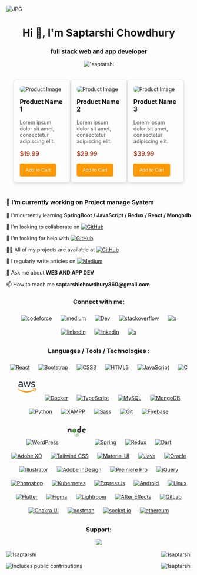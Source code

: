 ![JPG](https://github.com/1saptarshi/1saptarshi/assets/142312774/dd50418c-a267-4076-9ef0-448a826a726a)
<h1 align="center">Hi 👋, I'm Saptarshi Chowdhury</h1>
<h3 align="center">full stack web and app developer</h3>

<p align="center"> <img src="https://komarev.com/ghpvc/?username=1saptarshi&label=Profile%20views&color=0e75b6&style=flat" alt="1saptarshi" /> </p>



<div style="display: flex; justify-content: space-around; padding: 20px;">
    <div style="border: 1px solid #ddd; border-radius: 8px; width: 300px; padding: 16px; box-shadow: 0 4px 8px rgba(0, 0, 0, 0.1);">
        <img src="https://via.placeholder.com/300" alt="Product Image" style="width: 100%; border-radius: 8px;">
        <h3 style="margin-top: 16px; font-size: 1.2em;">Product Name 1</h3>
        <p style="color: #555;">Lorem ipsum dolor sit amet, consectetur adipiscing elit.</p>
        <div style="color: #b12704; font-size: 1.2em; margin: 16px 0;">$19.99</div>
        <button style="background-color: #ff9900; color: white; border: none; padding: 10px 16px; border-radius: 4px; cursor: pointer;">Add to Cart</button>
    </div>
    <div style="border: 1px solid #ddd; border-radius: 8px; width: 300px; padding: 16px; box-shadow: 0 4px 8px rgba(0, 0, 0, 0.1);">
        <img src="https://via.placeholder.com/300" alt="Product Image" style="width: 100%; border-radius: 8px;">
        <h3 style="margin-top: 16px; font-size: 1.2em;">Product Name 2</h3>
        <p style="color: #555;">Lorem ipsum dolor sit amet, consectetur adipiscing elit.</p>
        <div style="color: #b12704; font-size: 1.2em; margin: 16px 0;">$29.99</div>
        <button style="background-color: #ff9900; color: white; border: none; padding: 10px 16px; border-radius: 4px; cursor: pointer;">Add to Cart</button>
    </div>
    <div style="border: 1px solid #ddd; border-radius: 8px; width: 300px; padding: 16px; box-shadow: 0 4px 8px rgba(0, 0, 0, 0.1);">
        <img src="https://via.placeholder.com/300" alt="Product Image" style="width: 100%; border-radius: 8px;">
        <h3 style="margin-top: 16px; font-size: 1.2em;">Product Name 3</h3>
        <p style="color: #555;">Lorem ipsum dolor sit amet, consectetur adipiscing elit.</p>
        <div style="color: #b12704; font-size: 1.2em; margin: 16px 0;">$39.99</div>
        <button style="background-color: #ff9900; color: white; border: none; padding: 10px 16px; border-radius: 4px; cursor: pointer;">Add to Cart</button>
    </div>
</div>






 
<div align="left">
    <h3>🔭 I’m currently working on <strong>Project manage System</strong></h3>
    <p>🌱 I’m currently learning <strong>SpringBoot / JavaScript / Redux / React / Mongodb</strong></p>
    <p>👯 I’m looking to collaborate on 
      <a href="https://github.com/users/1saptarshi/projects/2/views/1">
        <img src="https://github.githubassets.com/images/modules/logos_page/GitHub-Mark.png" alt="GitHub" style="width: 30px; height: 30px;"></a>
    </p>
    <p>🤝 I’m looking for help with 
      <a href="https://github.com/users/1saptarshi/projects/2/views/1">
        <img src="https://github.githubassets.com/images/modules/logos_page/GitHub-Mark.png" alt="GitHub" style="width: 30px; height: 30px;"></a>
    </p>
    <p>👨‍💻 All of my projects are available at 
      <a href="https://github.com/1saptarshi?tab=repositories">
        <img src="https://github.githubassets.com/images/modules/logos_page/GitHub-Mark.png" alt="GitHub" style="width: 30px; height: 30px;"></a>
    </p>
    <p>📝 I regularly write articles on 
      <a href="https://medium.com/@1saptarshichowdhury">
        <img src="https://cdn.icon-icons.com/icons2/2992/PNG/512/medium_logo_icon_187322.png" alt="Medium" style="width: 30px; height: 30px;"></a>
    </p>
    <p>💬 Ask me about <strong>WEB AND APP DEV</strong></p>
    <p>📫 How to reach me <strong>saptarshichowdhury860@gmail.com</strong></p>
  </div>
  

<h3 align="center">Connect with me:</h3>
<p align="center">
     <a href="https://codeforces.com/profile/saptarshichowdhury" target="_blank"><img style="margin: 10px"
            src="https://store-images.s-microsoft.com/image/apps.48094.14504742535903781.aedbca21-113a-48f4-b001-4204e73b22fc.503f883f-8339-4dc5-8609-81713a59281f?h=464" alt="codeforce"
            height="30"/></a>
     <a href="https://medium.com/@1saptarshichowdhury"_blank"><img style="margin: 10px"
            src="https://cdn.icon-icons.com/icons2/3041/PNG/512/medium_logo_icon_189223.png" alt="medium"
            height="30"/></a>
     <a href="https://dev.to/1saptarshi" target="_blank"><img style="margin: 10px"
            src="https://uxwing.com/wp-content/themes/uxwing/download/brands-and-social-media/dev-community-icon.png" alt="Dev"
            height="30"/></a>
    <a href="https://stackoverflow.com/users/25403524/saptarshi-chowdhury" target="_blank"><img style="margin: 10px"
            src="https://static-00.iconduck.com/assets.00/stack-overflow-icon-2048x2048-7ohycn5z.png" alt="stackoverflow"
            height="30"/></a>
     <a href="https://x.com/saptarshi177" target="_blank"><img style="margin: 10px"
            src="https://seeklogo.com/images/T/twitter-x-logo-0339F999CF-seeklogo.com.png?v=638264860180000000" alt="x"
            height="30"/></a>
    <a href="https://www.instagram.com/1saptarshi_chowdhury_/" target="_blank"><img style="margin: 10px"
            src="https://upload.wikimedia.org/wikipedia/commons/thumb/e/e7/Instagram_logo_2016.svg/198px-Instagram_logo_2016.svg.png?20210403190622" alt="linkedin"
            height="30" /></a>
    <a href="https://www.linkedin.com/in/saptarshi-chowdhury-ba1972234/" target="_blank"><img style="margin: 10px"
            src="https://upload.wikimedia.org/wikipedia/commons/thumb/8/81/LinkedIn_icon.svg/2048px-LinkedIn_icon.svg.png" alt="linkedin"
            height="30" /></a>
    <a href="https://buymeacoffee.com/1saptarshi" target="_blank"><img style="margin: 10px"
            src="https://miro.medium.com/v2/da:true/resize:fit:480/0*X9tbxUUloPowCJnn.gif" alt="x"
            height="30"/></a>
</p>

 

<h3 align="center">Languages / Tools / Technologies :</h3>
<div align="center">
    <a href="https://reactjs.org/" target="_blank"><img style="margin: 10px"
            src="https://profilinator.rishav.dev/skills-assets/react-original-wordmark.svg" alt="React"
            height="50" /></a>
    <a href="https://getbootstrap.com/docs/3.4/javascript/" target="_blank"><img style="margin: 10px"
            src="https://profilinator.rishav.dev/skills-assets/bootstrap-plain.svg" alt="Bootstrap" height="50" /></a>
    <a href="https://www.w3schools.com/css/" target="_blank"><img style="margin: 10px"
            src="https://profilinator.rishav.dev/skills-assets/css3-original-wordmark.svg" alt="CSS3" height="50" /></a>
    <a href="https://en.wikipedia.org/wiki/HTML5" target="_blank"><img style="margin: 10px"
            src="https://profilinator.rishav.dev/skills-assets/html5-original-wordmark.svg" alt="HTML5"
            height="50" /></a>
    <a href="https://www.javascript.com/" target="_blank"><img style="margin: 10px"
            src="https://profilinator.rishav.dev/skills-assets/javascript-original.svg" alt="JavaScript"
            height="50" /></a>
    <a href="https://www.cprogramming.com/" target="_blank"><img style="margin: 10px"
            src="https://profilinator.rishav.dev/skills-assets/c-original.svg" alt="C" height="50" /></a>
    <a href="https://aws.amazon.com/" target="_blank"><img style="margin: 10px"
            src="https://raw.githubusercontent.com/devicons/devicon/master/icons/amazonwebservices/amazonwebservices-original-wordmark.svg"
            alt="AWS" height="50" /></a>
    <a href="https://www.docker.com/" target="_blank"><img style="margin: 10px"
            src="https://profilinator.rishav.dev/skills-assets/docker-original-wordmark.svg" alt="Docker"
            height="50" /></a>
    <a href="https://www.typescriptlang.org/" target="_blank"><img style="margin: 10px"
            src="https://profilinator.rishav.dev/skills-assets/typescript-original.svg" alt="TypeScript"
            height="50" /></a>
    <a href="https://www.mysql.com/" target="_blank"><img style="margin: 10px"
            src="https://profilinator.rishav.dev/skills-assets/mysql-original-wordmark.svg" alt="MySQL"
            height="50" /></a>
    <a href="https://www.mongodb.com/" target="_blank"><img style="margin: 10px"
            src="https://profilinator.rishav.dev/skills-assets/mongodb-original-wordmark.svg" alt="MongoDB"
            height="50" /></a>
    <a href="https://www.python.org/" target="_blank"><img style="margin: 10px"
            src="https://profilinator.rishav.dev/skills-assets/python-original.svg" alt="Python" height="50" /></a>
    <a href="https://www.apachefriends.org/" target="_blank"><img style="margin: 10px"
            src="https://profilinator.rishav.dev/skills-assets/xampp.png" alt="XAMPP" height="50" /></a>
    <a href="https://sass-lang.com/" target="_blank"><img style="margin: 10px"
            src="https://profilinator.rishav.dev/skills-assets/sass-original.svg" alt="Sass" height="50" /></a>
    <a href="https://github.com/" target="_blank"><img style="margin: 10px"
            src="https://profilinator.rishav.dev/skills-assets/git-scm-icon.svg" alt="Git" height="50" /></a>
    <a href="https://firebase.google.com/" target="_blank"><img style="margin: 10px"
            src="https://profilinator.rishav.dev/skills-assets/firebase.png" alt="Firebase" height="50" /></a>
    <a href="https://wordpress.com/" target="_blank"><img style="margin: 10px"
            src="https://profilinator.rishav.dev/skills-assets/wordpress.png" alt="WordPress" height="50" /></a>
    <a href="https://nodejs.org/" target="_blank"><img style="margin: 10px"
            src="https://raw.githubusercontent.com/devicons/devicon/master/icons/nodejs/nodejs-original-wordmark.svg" alt="Node.js"
            height="50" /></a>
    <a href="https://docs.spring.io/spring-framework/docs/3.0.x/reference/expressions.html#:~:text=The%20Spring%20Expression%20Language%20(SpEL,and%20basic%20string%20templating%20functionality."
        target="_blank"><img style="margin: 10px" src="https://profilinator.rishav.dev/skills-assets/springio-icon.svg"
            alt="Spring" height="50" /></a>
    <a href="https://redux.js.org/" target="_blank"><img style="margin: 10px"
            src="https://profilinator.rishav.dev/skills-assets/redux-original.svg" alt="Redux" height="50" /></a>
    <a href="https://dart.dev/" target="_blank"><img style="margin: 10px"
            src="https://profilinator.rishav.dev/skills-assets/dartlang-icon.svg" alt="Dart" height="50" /></a>
    <a href="https://www.adobe.com/in/products/xd.html" target="_blank"><img style="margin: 10px"
            src="https://profilinator.rishav.dev/skills-assets/adobexd.png" alt="Adobe XD" height="50" /></a>
    <a href="https://www.tailwindcss.com/" target="_blank"><img style="margin: 10px"
            src="https://profilinator.rishav.dev/skills-assets/tailwindcss.svg" alt="Tailwind CSS" height="50" /></a>
    <a href="https://mui.com/" target="_blank"><img style="margin: 10px"
            src="https://profilinator.rishav.dev/skills-assets/mui.png" alt="Material UI" height="50" /></a>
    <a href="https://www.java.com/" target="_blank"><img style="margin: 10px"
            src="https://profilinator.rishav.dev/skills-assets/java-original-wordmark.svg" alt="Java" height="50" /></a>
    <a href="https://www.oracle.com/in/index.html" target="_blank"><img style="margin: 10px"
            src="https://upload.wikimedia.org/wikipedia/commons/thumb/c/c3/Oracle_Logo.svg/120px-Oracle_Logo.svg.png" alt="Oracle" height="50" /></a>
    <a href="https://www.adobe.com/in/products/illustrator.html" target="_blank"><img style="margin: 10px"
            src="https://profilinator.rishav.dev/skills-assets/adobe_illustrator-icon.svg" alt="Illustrator"
            height="50" /></a>
    <a href="https://www.adobe.com/in/products/indesign.html" target="_blank"><img style="margin: 10px"
            src="https://profilinator.rishav.dev/skills-assets/adobeindesign.svg" alt="Adobe InDesign"
            height="50" /></a>
    <a href="https://www.adobe.com/in/products/premiere.html" target="_blank"><img style="margin: 10px"
            src="https://profilinator.rishav.dev/skills-assets/adobepremierepro.png" alt="Premiere Pro"
            height="50" /></a>
    <a href="https://jquery.com/" target="_blank"><img style="margin: 10px"
            src="https://profilinator.rishav.dev/skills-assets/jquery.png" alt="jQuery" height="50" /></a>
    <a href="https://www.adobe.com/in/products/photoshop.html" target="_blank"><img style="margin: 10px"
            src="https://profilinator.rishav.dev/skills-assets/photoshop-plain.svg" alt="Photoshop" height="50" /></a>
    <a href="https://kubernetes.io/" target="_blank"><img style="margin: 10px"
            src="https://profilinator.rishav.dev/skills-assets/kubernetes-icon.svg" alt="Kubernetes" height="50" /></a>
    <a href="https://expressjs.com/" target="_blank"><img style="margin: 10px"
            src="https://i0.wp.com/exportandexpand.com/wp-content/uploads/2021/05/cropped-android-chrome-512x512-1.png?fit=512%2C512&ssl=1" alt="Express.js"
            height="50" /></a>
    <a href="https://www.android.com/intl/en_in/" target="_blank"><img style="margin: 10px"
            src="https://profilinator.rishav.dev/skills-assets/android-original-wordmark.svg" alt="Android"
            height="50" /></a>
    <a href="https://www.linux.org/" target="_blank"><img style="margin: 10px"
            src="https://profilinator.rishav.dev/skills-assets/linux-original.svg" alt="Linux" height="50" /></a>
    <a href="https://flutter.dev/" target="_blank"><img style="margin: 10px"
            src="https://profilinator.rishav.dev/skills-assets/flutterio-icon.svg" alt="Flutter" height="50" /></a>
    <a href="https://www.figma.com/" target="_blank"><img style="margin: 10px"
            src="https://profilinator.rishav.dev/skills-assets/figma-icon.svg" alt="Figma" height="50" /></a>
    <a href="https://www.adobe.com/products/photoshop-lightroom.html" target="_blank"><img style="margin: 10px"
            src="https://profilinator.rishav.dev/skills-assets/lightroom.png" alt="Lightroom" height="50" /></a>
    <a href="https://www.adobe.com/in/products/aftereffects.html" target="_blank"><img style="margin: 10px"
            src="https://profilinator.rishav.dev/skills-assets/aftereffects.png" alt="After Effects" height="50" /></a>
    <a href="https://about.gitlab.com/" target="_blank"><img style="margin: 10px"
            src="https://profilinator.rishav.dev/skills-assets/gitlab.svg" alt="GitLab" height="50" /></a>
    <a href="https://chakra-ui.com/" target="_blank"><img style="margin: 10px"
            src="https://profilinator.rishav.dev/skills-assets/chakraui.png" alt="Chakra UI" height="50" /></a>
    <a href="https://postman.com" target="_blank"><img style="margin: 10px"
            src="https://www.vectorlogo.zone/logos/getpostman/getpostman-icon.svg" alt="postman" height="50" /></a>
    <a href="https://socket.io/" target="_blank"><img style="margin: 10px"
            src="https://img.stackshare.io/service/1161/vI0ZZlhZ_400x400.png"
            alt="socket.io" height="50" /></a>
    <a href="https://ethereum.org/en/" target="_blank"><img style="margin: 10px"
            src="https://www.pngall.com/wp-content/uploads/10/Ethereum-Logo-PNG-HD-Image.png" alt="ethereum" height="50" /></a>
</div>

<div align="center"> 
<h3 align="center">Support:</h3>
<a  href="https://www.buymeacoffee.com/1Saptarshi"><img src="https://img.buymeacoffee.com/button-api/?text=Buy me a coffee&emoji=☕&slug=1Saptarshi&button_colour=FFDD00&font_colour=000000&font_family=Cookie&outline_colour=000000&coffee_colour=ffffff" /></a>
</div> 
 <div >
<p><img align="left" src="https://github-readme-stats.vercel.app/api/top-langs?username=1saptarshi&show_icons=true&locale=en&layout=compact" alt="1saptarshi" /></p>
    
<p>&nbsp;<img align="right" src="https://github-readme-stats.vercel.app/api?username=1saptarshi&show_icons=true&locale=en" alt="1saptarshi" /></p>
 
</div>
<p>
    <a href="https://vaunt.dev">
        <img src="https://api.vaunt.dev/v1/github/entities/1saptarshi/contributions?format=svg" width="350" align="left" title="Includes public contributions"/>
    </a>
     
 </p>
 <p><img align="right" src="https://github-readme-streak-stats.herokuapp.com/?user=1saptarshi&" alt="1saptarshi" /></p>
  
 
 
 

    
 

